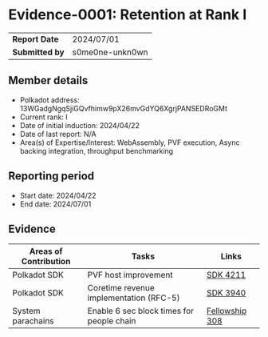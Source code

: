 # Evidence-0001: Retention at Rank I

| | |
| --- | ------------------------------------------------------------------------------------------- |
| **Report Date** | 2024/07/01 |
| **Submitted by** | s0me0ne-unkn0wn |


## Member details

- Polkadot address: 13WGadgNgqSjiGQvfhimw9pX26mvGdYQ6XgrjPANSEDRoGMt
- Current rank: I
- Date of initial induction: 2024/04/22
- Date of last report: N/A
- Area(s) of Expertise/Interest: WebAssembly, PVF execution, Async backing integration, throughput benchmarking


## Reporting period

- Start date: 2024/04/22
- End date: 2024/07/01


## Evidence

|  Areas of Contribution | Tasks  | Links   |
|---|---|---|
| Polkadot SDK | PVF host improvement | [SDK 4211](https://github.com/paritytech/polkadot-sdk/pull/4211) |
| Polkadot SDK | Coretime revenue implementation (RFC-5) | [SDK 3940](https://github.com/paritytech/polkadot-sdk/pull/3940) |
| System parachains | Enable 6 sec block times for people chain | [Fellowship 308](https://github.com/polkadot-fellows/runtimes/pull/308) |
